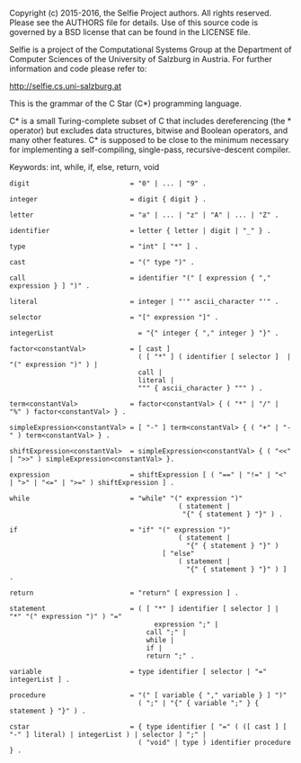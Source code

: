 Copyright (c) 2015-2016, the Selfie Project authors. All rights reserved. Please see the AUTHORS file for details. Use of this source code is governed by a BSD license that can be found in the LICENSE file.

Selfie is a project of the Computational Systems Group at the Department of Computer Sciences of the University of Salzburg in Austria. For further information and code please refer to:

http://selfie.cs.uni-salzburg.at

This is the grammar of the C Star (C*) programming language.

C* is a small Turing-complete subset of C that includes dereferencing (the * operator) but excludes data structures, bitwise and Boolean operators, and many other features. C* is supposed to be close to the minimum necessary for implementing a self-compiling, single-pass, recursive-descent compiler.

Keywords: int, while, if, else, return, void

```
digit                         = "0" | ... | "9" .

integer                       = digit { digit } .

letter                        = "a" | ... | "z" | "A" | ... | "Z" .

identifier                    = letter { letter | digit | "_" } .

type                          = "int" [ "*" ] .

cast                          = "(" type ")" .

call                          = identifier "(" [ expression { "," expression } ] ")" .

literal                       = integer | "'" ascii_character "'" .

selector                      = "[" expression "]" .

integerList                     = "{" integer { "," integer } "}" .

factor<constantVal>           = [ cast ]
                                ( [ "*" ] ( identifier [ selector ]  | "(" expression ")" ) |
                                call |
                                literal |
                                """ { ascii_character } """ ) .

term<constantVal>             = factor<constantVal> { ( "*" | "/" | "%" ) factor<constantVal> } .

simpleExpression<constantVal> = [ "-" ] term<constantVal> { ( "+" | "-" ) term<constantVal> } .

shiftExpression<constantVal>  = simpleExpression<constantVal> { ( "<<" | ">>" ) simpleExpression<constantVal> }.

expression                    = shiftExpression [ ( "==" | "!=" | "<" | ">" | "<=" | ">=" ) shiftExpression ] .

while                         = "while" "(" expression ")"
                                          ( statement |
                                           "{" { statement } "}" ) .

if                            = "if" "(" expression ")"
                                          ( statement |
                                            "{" { statement } "}" )
                                      [ "else"
                                          ( statement |
                                            "{" { statement } "}" ) ] .

return                        = "return" [ expression ] .

statement                     = ( [ "*" ] identifier [ selector ] | "*" "(" expression ")" ) "="
                                    expression ";" |
                                  call ";" |
                                  while |
                                  if |
                                  return ";" .

variable                      = type identifier [ selector | "=" integerList ] .

procedure                     = "(" [ variable { "," variable } ] ")"
                                ( ";" | "{" { variable ";" } { statement } "}" ) .

cstar                         = { type identifier [ "=" ( ([ cast ] [ "-" ] literal) | integerList ) | selector ] ";" |
                                ( "void" | type ) identifier procedure } .
```
